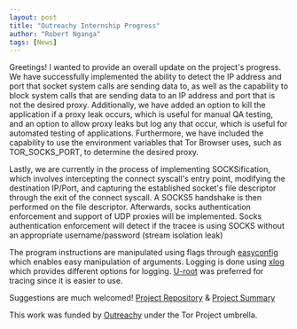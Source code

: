 ```yaml
---
layout: post
title: "Outreachy Internship Progress"
author: "Robert Nganga"
tags: [News]
---
```


Greetings! I wanted to provide an overall update on the project's progress. We have successfully implemented the ability to detect the IP address and port that socket system calls are sending data to, as well as the capability to block system calls that are sending data to an IP address and port that is not the desired proxy. Additionally, we have added an option to kill the application if a proxy leak occurs, which is useful for manual QA testing, and an option to allow proxy leaks but log any that occur, which is useful for automated testing of applications. Furthermore, we have included the capability to use the environment variables that Tor Browser uses, such as TOR_SOCKS_PORT, to determine the desired proxy. 

Lastly, we are currently in the process of implementing SOCKSification, which involves intercepting the connect syscall's entry point, modifying the destination IP/Port, and capturing the established socket's file descriptor through the exit of the connect syscall. A SOCKS5 handshake is then performed on the file descriptor. Afterwards, socks authentication enforcement and support of UDP proxies will be implemented. Socks authentication enforcement will detect if the tracee is using SOCKS without an appropriate username/password (stream isolation leak)

The program instructions are manipulated using flags through [easyconfig](https://github.com/hlandau/easyconfig/tree/v1.0.18) which enables easy manipulation of arguments. Logging is done using [xlog](https://github.com/hlandau/xlog) which provides different options for logging. [U-root](https://github.com/u-root/u-root/tree/v0.10.0/pkg/strace) was preferred for tracing since it is easier to use.

Suggestions are much welcomed! [Project Repository](https://github.com/namecoin/heteronculous-horklump) & [Project Summary](https://www.namecoin.org/2022/11/29/introducing-intern-robert-nganga.html)



This work was funded by [Outreachy](https://www.outreachy.org/) under the Tor Project umbrella.
